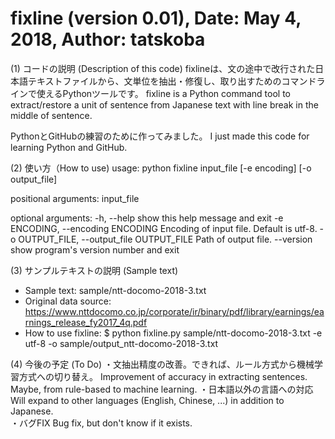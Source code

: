 # fixline (version 0.01),  Date: May 4, 2018,  Author: tatskoba

(1) コードの説明 (Description of this code)
fixlineは、文の途中で改行された日本語テキストファイルから、文単位を抽出・修復し、取り出すためのコマンドラインで使えるPythonツールです。
fixline is a Python command tool to extract/restore a unit of sentence from Japanese text with line break in the middle of sentence.

PythonとGitHubの練習のために作ってみました。
I just made this code for learning Python and GitHub. 

(2) 使い方（How to use)
usage: python fixline input_file [-e encoding] [-o output_file]

positional arguments:
  input_file

optional arguments:
  -h, --help            show this help message and exit
  -e ENCODING, --encoding ENCODING
                        Encoding of input file. Default is utf-8.
  -o OUTPUT_FILE, --output_file OUTPUT_FILE
                        Path of output file.
  --version             show program's version number and exit

(3) サンプルテキストの説明 (Sample text)
- Sample text: 
  sample/ntt-docomo-2018-3.txt
- Original data source: 
  https://www.nttdocomo.co.jp/corporate/ir/binary/pdf/library/earnings/earnings_release_fy2017_4q.pdf
- How to use fixline: 
  $ python fixline.py sample/ntt-docomo-2018-3.txt -e utf-8 -o sample/output_ntt-docomo-2018-3.txt

(4) 今後の予定 (To Do)
・文抽出精度の改善。できれば、ルール方式から機械学習方式への切り替え。
  Improvement of accuracy in extracting sentences. Maybe, from rule-based to machine learning.
・日本語以外の言語への対応
  Will expand to other languages (English, Chinese, ...) in addition to Japanese.  
・バグFIX
  Bug fix, but don't know if it exists.

